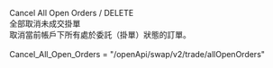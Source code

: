 Cancel All Open Orders / DELETE \
全部取消未成交掛單 \
取消當前帳戶下所有處於委託（掛單）狀態的訂單。 \
\
Cancel_All_Open_Orders = "/openApi/swap/v2/trade/allOpenOrders"
